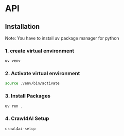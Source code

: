 # API

## Installation 
Note: You have to install uv package manager for python 

### 1. create virtual environment
```bash
uv venv
```

### 2. Activate virtual environment
```bash
source .venv/bin/activate
```

### 3. Install Packages
```bash
uv run .
```

### 4. Crawl4AI Setup
```bash
crawl4ai-setup
```

